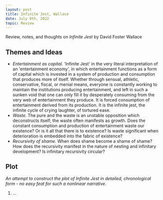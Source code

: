 ```yaml
---
layout: post
title: Infinite Jest, Wallace
date: July 9th, 2022
topic: Review
---
```


Review, notes, and thoughts on *Infinite Jest* by David Foster Wallace

## Themes and Ideas
- *Entertainment as capital.* 'Infinite Jest' in the very literal interpretation of an 'entertainment economy', in which entertainment functions as a form of capital which is invested in a system of production and consumption that produces more of itself. Whether through sensual, athletic, conservative, fiscal, or menial means, everyone is constantly working to maintain the institutions producing entertainment, and left in such a sunken void that one can only fill it by desperately consuming from the very web of entertainment they produce. It is forced consumption of entertainment derived from its production. It is the infinite jest, the infinite cycle of crying laughter, of tortured ease.
- *Waste.* The pure and the waste is an unstable opposition which deconstructs itself; the waste often manifests as growth. Does the constant consumption and production of entertainment waste our existence? Or is it all that there is to existence? Is waste significant when deterioration is embedded into the fabric of existence?
- *Recursivity of shame.* When does shame become a shame of shame? How does the recursivity manifest in the nature of nesting and infinitary development? Is infinitary recursivity circular?

## Plot
*An attempt to construct the plot of Infinite Jest in detailed, chronological form - no easy feat for such a nonlinear narrative.*

1. ...

